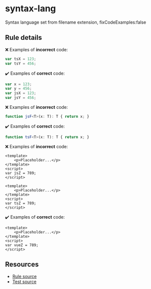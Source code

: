 [//]: # (This file is generated by eslint-docgen. Do not edit it directly.)

# syntax-lang

Syntax language set from filename extension, fixCodeExamples:false

## Rule details

❌ Examples of **incorrect** code:
```js
var tsX = 123;
var tsY = 456;
```

✔️ Examples of **correct** code:
```js
var x = 123;
var y = 456;
var jsX = 123;
var jsY = 456;
```

❌ Examples of **incorrect** code:
```ts
function jsF<T>(x: T): T { return x; }
```

✔️ Examples of **correct** code:
```ts
function tsF<T>(x: T): T { return x; }
```

❌ Examples of **incorrect** code:
```vue
<template>
    <p>Placeholder...</p>
</template>
<script>
var jsZ = 789;
</script>

<template>
    <p>Placeholder...</p>
</template>
<script>
var tsZ = 789;
</script>
```

✔️ Examples of **correct** code:
```vue
<template>
    <p>Placeholder...</p>
</template>
<script>
var vueZ = 789;
</script>
```

## Resources

* [Rule source](/rules/syntax-lang.js)
* [Test source](/tests/syntax-lang.js)
